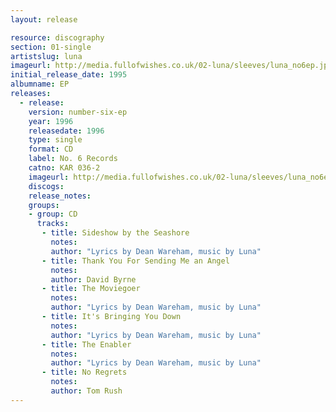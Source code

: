 ```yaml
---
layout: release

resource: discography
section: 01-single
artistslug: luna
imageurl: http://media.fullofwishes.co.uk/02-luna/sleeves/luna_no6ep.jpg
initial_release_date: 1995
albumname: EP
releases:
  - release: 
    version: number-six-ep
    year: 1996
    releasedate: 1996
    type: single
    format: CD
    label: No. 6 Records
    catno: KAR 036-2
    imageurl: http://media.fullofwishes.co.uk/02-luna/sleeves/luna_no6ep.jpg
    discogs: 
    release_notes: 
    groups:
    - group: CD
      tracks:
       - title: Sideshow by the Seashore
         notes: 
         author: "Lyrics by Dean Wareham, music by Luna"
       - title: Thank You For Sending Me an Angel
         notes: 
         author: David Byrne
       - title: The Moviegoer
         notes: 
         author: "Lyrics by Dean Wareham, music by Luna"
       - title: It's Bringing You Down
         notes: 
         author: "Lyrics by Dean Wareham, music by Luna"
       - title: The Enabler
         notes: 
         author: "Lyrics by Dean Wareham, music by Luna"
       - title: No Regrets
         notes: 
         author: Tom Rush
---
```

